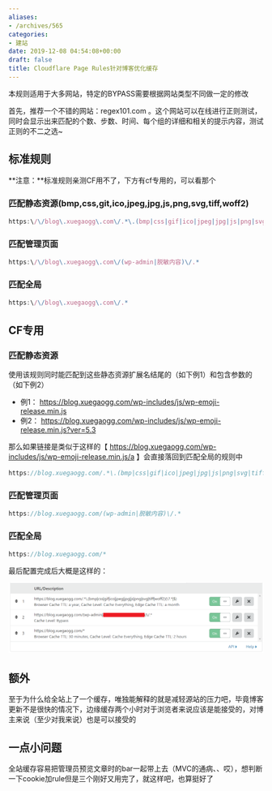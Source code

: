 ```yaml
---
aliases:
- /archives/565
categories:
- 建站
date: 2019-12-08 04:54:08+00:00
draft: false
title: Cloudflare Page Rules针对博客优化缓存
---
```


本规则适用于大多网站，特定的BYPASS需要根据网站类型不同做一定的修改



首先，推荐一个不错的网站：regex101.com 。这个网站可以在线进行正则测试，同时会显示出来匹配的个数、步数、时间、每个组的详细和相关的提示内容，测试正则的不二之选~



## 标准规则

**注意：**标准规则亲测CF用不了，下方有cf专用的，可以看那个

### 匹配静态资源(bmp,css,git,ico,jpeg,jpg,js,png,svg,tiff,woff2)


```js
https:\/\/blog\.xuegaogg\.com\/.*\.(bmp|css|gif|ico|jpeg|jpg|js|png|svg|tiff|woff2)(\?.*|$)
```

### 匹配管理页面

```js
https:\/\/blog\.xuegaogg\.com\/(wp-admin|脱敏内容)\/.*
```



### 匹配全局

```js
https:\/\/blog\.xuegaogg\.com\/.*
```

## CF专用

### 匹配静态资源

使用该规则同时能匹配到这些静态资源扩展名结尾的（如下例1）和包含参数的（如下例2）

  * 例1： https://blog.xuegaogg.com/wp-includes/js/wp-emoji-release.min.js
  * 例2： https://blog.xuegaogg.com/wp-includes/js/wp-emoji-release.min.js?ver=5.3 

那么如果链接是类似于这样的【 https://blog.xuegaogg.com/wp-includes/js/wp-emoji-release.min.js/a 】会直接落回到匹配全局的规则中



```js
https://blog.xuegaogg.com/.*\.(bmp|css|gif|ico|jpeg|jpg|js|png|svg|tiff|woff2)(\?.*|$)
```



### 匹配管理页面


```js
https://blog.xuegaogg.com/(wp-admin|脱敏内容)\/.*
```



### 匹配全局


```js
https://blog.xuegaogg.com/*
```



最后配置完成后大概是这样的：

![图片](./image.png)


## 额外

至于为什么给全站上了一个缓存，唯独能解释的就是减轻源站的压力吧，毕竟博客更新不是很快的情况下，边缘缓存两个小时对于浏览者来说应该是能接受的，对博主来说（至少对我来说）也是可以接受的

## 一点小问题

全站缓存容易把管理员预览文章时的bar一起带上去（MVC的通病、、哎），想判断一下cookie加rule但是三个刚好又用完了，就这样吧，也算挺好了